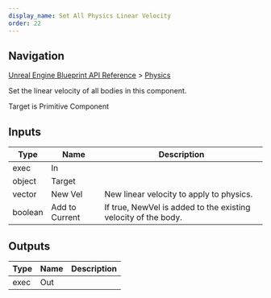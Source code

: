 ```yaml
---
display_name: Set All Physics Linear Velocity
order: 22
---
```

## Navigation

[Unreal Engine Blueprint API Reference](https://dev.epicgames.com/documentation/en-us/unreal-engine/BlueprintAPI) > [Physics](https://dev.epicgames.com/documentation/en-us/unreal-engine/BlueprintAPI/Physics)

Set the linear velocity of all bodies in this component.

Target is Primitive Component

## Inputs

| Type | Name | Description |
| --- | --- | --- |
| exec | In |  |
| object | Target |  |
| vector | New Vel | New linear velocity to apply to physics. |
| boolean | Add to Current | If true, NewVel is added to the existing velocity of the body. |

## Outputs

| Type | Name | Description |
| --- | --- | --- |
| exec | Out |  |
